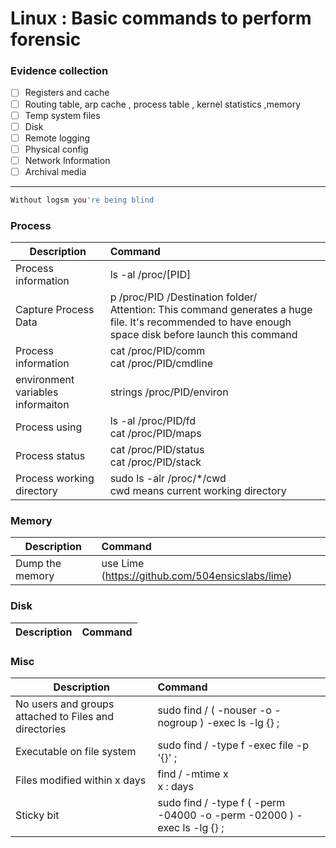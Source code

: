 # Linux  : Basic commands to perform forensic
### Evidence collection
- [ ] Registers and cache
- [ ] Routing table, arp cache , process table , kernel statistics ,memory
- [ ] Temp system files
- [ ] Disk
- [ ] Remote logging
- [ ] Physical config
- [ ] Network Information
- [ ] Archival media

----------------------
```bash
Without logsm you're being blind
```

### Process
|Description|Command|
|-------|:-----------------|
|Process information|ls -al /proc/[PID]|
|Capture Process Data|p /proc/PID /Destination folder/<br />Attention: This command generates a huge file. It's recommended to have enough space disk before launch this command|
|Process information|cat /proc/PID/comm<br />cat /proc/PID/cmdline|
|environment variables informaiton|strings /proc/PID/environ|
|Process using|ls -al /proc/PID/fd <br />cat /proc/PID/maps|
|Process status|cat /proc/PID/status<br />cat /proc/PID/stack|
|Process working directory|sudo ls -alr /proc/*/cwd<br />cwd means current working directory|
### Memory
|Description|Command|
|-------|:-----------------|
|Dump the memory|use Lime (https://github.com/504ensicslabs/lime)|
### Disk
|Description|Command|
|-------|:-----------------|
### Misc
|Description|Command|
|-------|:-----------------|
|No users and groups attached to Files and directories|sudo find / \( -nouser -o -nogroup \) -exec ls -lg {} \;|
|Executable on file system|sudo find / -type f -exec file -p '{}' \; |grep ELF|
|Files modified within x days|find / -mtime x <br />x : days|
|Sticky bit|sudo find / -type f \( -perm -04000 -o -perm -02000 \) -exec ls -lg {} \;|

